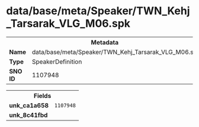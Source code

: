 <h1>data/base/meta/Speaker/TWN_Kehj_Tarsarak_VLG_M06.spk</h1><table><tr><th colspan="100%">Metadata</th></tr><tr><td><b>Name</b></td><td>data/base/meta/Speaker/TWN_Kehj_Tarsarak_VLG_M06.spk</td></tr><tr><td><b>Type</b></td><td>SpeakerDefinition</td></tr><tr><td><b>SNO ID</b></td><td>1107948</td></tr></table>

<table><tr><th colspan="100%">Fields</th></tr><tr><td><b>unk_ca1a658</b></td><td><code>1107948</code></td></tr><tr><td><b>unk_8c41fbd</b></td><td></td></tr></table>

